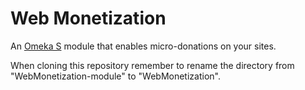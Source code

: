 # Web Monetization

An [Omeka S](https://omeka.org/s/) module that enables micro-donations on your sites.

When cloning this repository remember to rename the directory from "WebMonetization-module" to "WebMonetization".

